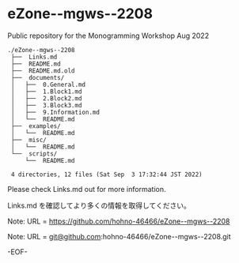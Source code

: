 # eZone--mgws--2208

Public repository for the Monogramming Workshop Aug 2022

    ./eZone--mgws--2208
     ├──  Links.md
     ├──  README.md
     ├──  README.md.old
     ├──  documents/
     │   ├──  0.General.md
     │   ├──  1.Block1.md
     │   ├──  2.Block2.md
     │   ├──  3.Block3.md
     │   ├──  9.Information.md
     │   └──  README.md
     ├──  examples/
     │   └──  README.md
     ├──  misc/
     │   └──  README.md
     └──  scripts/
         └──  README.md
     
     4 directories, 12 files (Sat Sep  3 17:32:44 JST 2022)


Please check Links.md out for more information.

Links.md を確認してより多くの情報を取得してください。

Note: URL = https://github.com/hohno-46466/eZone--mgws--2208

Note: URL = git@github.com:hohno-46466/eZone--mgws--2208.git

-EOF-
